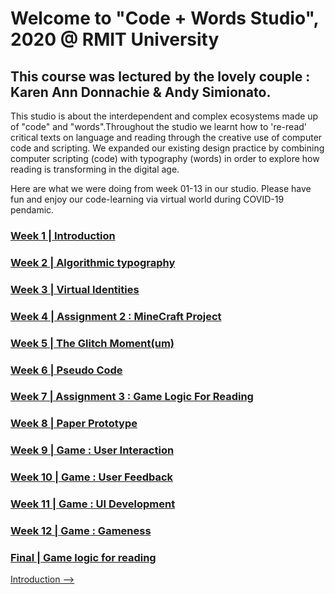 # Welcome to "Code + Words Studio", 2020 @ RMIT University 

## This course was lectured by the lovely couple : Karen Ann Donnachie & Andy Simionato.

This studio is about the interdependent and complex ecosystems made up of "code" and "words".Throughout the studio we learnt how to 're-read' critical texts on language and reading through the creative use of computer code and scripting. We expanded our existing design practice by combining computer scripting (code) with typography (words) in order to explore how reading is transforming in the digital age.

Here are what we were doing from week 01-13 in our studio. Please have fun and enjoy our code-learning via virtual world during COVID-19 pendamic.

### <a href='https://ptpeem.github.io/EdmCodeWorld/Week_01/'> Week 1 | Introduction</a>
### <a href='https://ptpeem.github.io/EdmCodeWorld/Week_02/'> Week 2 | Algorithmic typography</a>
### <a href='https://ptpeem.github.io/EdmCodeWorld/Week_03/'> Week 3 | Virtual Identities</a>
### <a href='https://ptpeem.github.io/EdmCodeWorld/Week_4/'> Week 4 | Assignment 2 : MineCraft Project </a>
### <a href='https://ptpeem.github.io/EdmCodeWorld/Week_05/'> Week 5 | The Glitch Moment(um)</a>
### <a href='https://ptpeem.github.io/EdmCodeWorld/Week_06/'> Week 6 | Pseudo Code</a>
### <a href='https://ptpeem.github.io/EdmCodeWorld/Week_07/'> Week 7 | Assignment 3 : Game Logic For Reading</a>
### <a href='https://ptpeem.github.io/EdmCodeWorld/Week_08/'> Week 8 | Paper Prototype</a>
### <a href='https://ptpeem.github.io/EdmCodeWorld/Week_09/'> Week 9 | Game : User Interaction </a>
### <a href='https://ptpeem.github.io/EdmCodeWorld/Week_10/'> Week 10 | Game : User Feedback </a>
### <a href='https://ptpeem.github.io/EdmCodeWorld/Week_11/'> Week 11 | Game : UI Development </a>
### <a href='https://ptpeem.github.io/EdmCodeWorld/Week_12/'> Week 12 | Game : Gameness</a>
### <a href='https://ptpeem.github.io/EdmCodeWorld/Final/'> Final | Game logic for reading</a>

<a href='https://ptpeem.github.io/EdmCodeWorld/Week_01/'>Introduction --></a>
